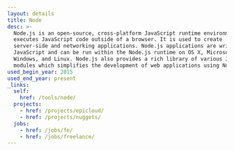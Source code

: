 ```yaml
---
layout: details
title: Node
desc: >-
  Node.js is an open-source, cross-platform JavaScript runtime environment that
  executes JavaScript code outside of a browser. It is used to create
  server-side and networking applications. Node.js applications are written in
  JavaScript and can be run within the Node.js runtime on OS X, Microsoft
  Windows, and Linux. Node.js also provides a rich library of various JavaScript
  modules which simplifies the development of web applications using Node.js.
used_begin_year: 2015
used_end_year: present
_links:
  self:
    href: /tools/node/
  projects:
    - href: /projects/epicloud/
    - href: /projects/nuggets/
  jobs:
    - href: /jobs/fe/
    - href: /jobs/freelance/
---
```

